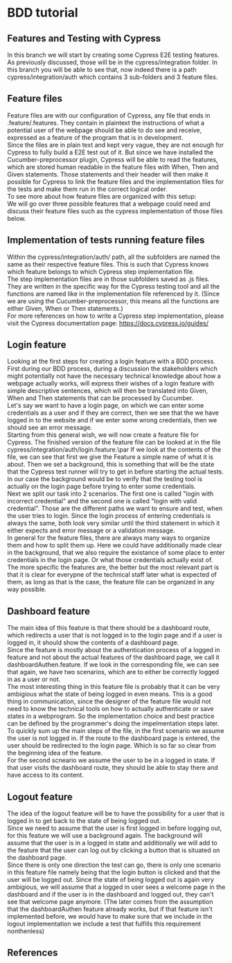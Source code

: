 # BDD tutorial
## Features and Testing with Cypress
In this branch we will start by creating some Cypress E2E testing features.\
As previously discussed, those will be in the cypress/integration folder. In this branch you will be able to see that, now indeed there is a path cypress/integration/auth which contains 3 sub-folders and 3 feature files.

## Feature files
Feature files are with our configuration of Cypress, any file that ends in .feature/.features. They contain in plaintext the instructions of what a potential user of the webpage should be able to do see and receive, expressed as a feature of the program that is in development.\
Since the files are in plain text and kept very vague, they are not enough for Cypress to fully build a E2E test out of it. But since we have installed the Cucumber-preprocessor plugin, Cypress will be able to read the features, which are stored human readable in the feature files with When, Then and Given statements. Those statements and their header will then make it possible for Cypress to link the feature files and the implementation files for the tests and make them run in the correct logical order.\
To see more about how feature files are organized with this setup:  \
We will go over three possible features that a webpage could need and discuss their feature files such as the cypress implementation of those files below.

## Implementation of tests running feature files
Within the cypress/integration/auth/ path, all the subfolders are named the same as their respective feature files. This is such that Cypress knows which feature belongs to which Cypress step implementation file.\
The step implementation files are in those subfolders saved as .js files. They are written in the specific way for the Cypress testing tool and all the functions are named like in the implementation file referenced by it. (Since we are using the Cucumber-preprocessor, this means all the functions are either Given, When or Then statements.)\
For more references on how to write a Cypress step implementation, please visit the Cypress documentation page: https://docs.cypress.io/guides/

## Login feature
Looking at the first steps for creating a login feature with a BDD process.\
First during our BDD process, during a discussion the stakeholders which might potentially not have the necessary technical knowledge about how a webpage actually works, will express their wishes of a login feature with simple descriptive sentences, which will then be translated into Given, When and Then statements that can be processed by Cucumber.\
Let's say we want to have a login page, on which we can enter some credentials as a user and if they are correct, then we see that the we have logged in to the website and if we enter some wrong credentials, then we should see an error message.\
Starting from this general wish, we will now create a feature file for Cypress. The finished version of the feature file can be looked at in the file cypress/integration/auth/login.feature.\par
If we look at the contents of the file, we can see that first we give the Feature a simple name of what it is about. Then we set a background, this is something that will be the state that the Cypress test runner will try to get in before starting the actual tests. In our case the background would be to verify that the testing tool is actually on the login page before trying to enter some credentials.\
Next we split our task into 2 scenarios. The first one is called "login with incorrect credential" and the second one is called "login with valid credential". Those are the different paths we want to ensure and test, when the user tries to login. Since the login process of entering credentials is always the same, both look very similar until the third statement in which it either expects and error message or a validation message.\
In general for the feature files, there are always many ways to organize them and how to split them up. Here we could have additionally made clear in the background, that we also require the existance of some place to enter credentials in the login page. Or what those credentials actually exist of. The more specific the features are, the better but the most relevant part is that it is clear for everypne of the technical staff later what is expected of them, as long as that is the case, the feature file can be organized in any way possible.

## Dashboard feature
The main idea of this feature is that there should be a dashboard route, which redirects a user that is not logged in to the login page and if a user is logged in, it should show the contents of a dashboard page.\
Since the feature is mostly about the authentication process of a logged in feature and not about the actual features of the dashboard page, we call it dashboardAuthen.feature. If we look in the corresponding file, we can see that again, we have two scenarios, which are to either be correctly logged in as a user or not.\
The most interesting thing in this feature file is probably that it can be very ambigious what the state of being logged in even means. This is a good thing in communication, since the designer of the feature file would not need to know the technical tools on how to actually authenticate or save states in a webprogram. So the implementation choice and best practice can be defined by the programmer's doing the impelmentation steps later.\
To quickly sum up the main steps of the file, in the first scenario we assume the user is not logged in. If the route to the dashboard page is entered, the user should be redirected to the login page. Which is so far so clear from the beginning idea of the feature.\
For the second scneario we assume the user to be in a logged in state. If that user visits the dashboard route, they should be able to stay there and have access to its content.

## Logout feature
The idea of the logout feature will be to have the possibility for a user that is logged in to get back to the state of being logged out.\
Since we need to assume that the user is first logged in before logging out, for this feature we will use a background again. The background will assume that the user is in a logged in state and additionally we will add to the feature that the user can log out by clicking a button that is situated on the dashboard page.\
Since there is only one direction the test can go, there is only one scenario in this feature file namely being that the login button is clicked and that the user will be logged out. Since the state of being logged out is again very ambigious, we will assume that a logged in user sees a welcome page in the dashboard and if the user is in the dashboard and logged out, they can't see that welcome page anymore. (The later comes from the assumption that the dashboardAuthen feature already works, but if that feature isn't implemented before, we would have to make sure that we include in the logout implementation we include a test that fulfills this requirement nonthenless)

## References
